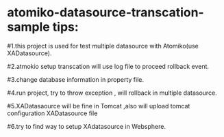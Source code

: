 # atomiko-datasource-transcation-sample tips:

#1.this project is used for test multiple datasource with Atomiko(use XADatasource).

#2.atmokio setup transcation will use log file to proceed rollback event.

#3.change database information in property file.

#4.run project, try to throw exception , will rollback in multiple datasource.

#5.XADatasaource will be fine in Tomcat ,also will upload tomcat configuration XADatasource file 

#6.try to find way to setup XAdatasource in Websphere.

